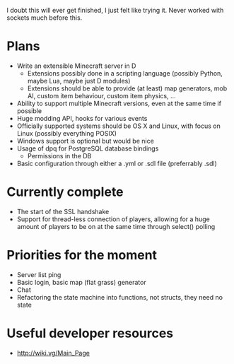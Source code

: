 I doubt this will ever get finished, I just felt like trying it. Never worked with sockets much before this.

# Plans
 - Write an extensible Minecraft server in D
   - Extensions possibly done in a scripting language (possibly Python, maybe Lua, maybe just D modules)
   - Extensions should be able to provide (at least) map generators, mob AI, custom item behaviour, custom item physics, ...
 - Ability to support multiple Minecraft versions, even at the same time if possible
 - Huge modding API, hooks for various events
 - Officially supported systems should be OS X and Linux, with focus on Linux (possibly everything POSIX)
 - Windows support is optional but would be nice
 - Usage of dpq for PostgreSQL database bindings
   - Permissions in the DB
 - Basic configuration through either a .yml or .sdl file (preferrably .sdl)
   
# Currently complete
 - The start of the SSL handshake
 - Support for thread-less connection of players, allowing for a huge amount of players to be on at the same time through select() polling
 
# Priorities for the moment
 - Server list ping
 - Basic login, basic map (flat grass) generator
 - Chat
 - Refactoring the state machine into functions, not structs, they need no state

# Useful developer resources
 - http://wiki.vg/Main_Page
